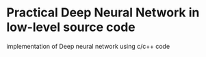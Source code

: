 # Practical Deep Neural Network in low-level source code
implementation of Deep neural network using c/c++ code
